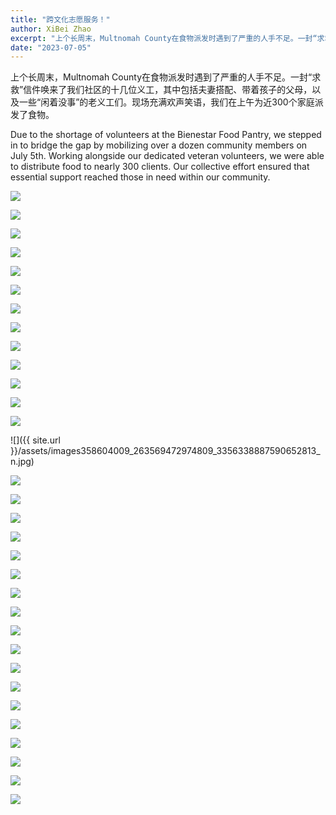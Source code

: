 ```yaml
---
title: "跨文化志愿服务！"
author: XiBei Zhao
excerpt: "上个长周末，Multnomah County在食物派发时遇到了严重的人手不足。一封“求救”信件唤来了我们社区的十几位义工，其中包括夫妻搭配、带着孩子的父母，以及一些“闲着没事”的老义工们。现场充满欢声笑语，我们在上午为近300个家庭派发了食物。"
date: "2023-07-05"
---
```


上个长周末，Multnomah County在食物派发时遇到了严重的人手不足。一封“求救”信件唤来了我们社区的十几位义工，其中包括夫妻搭配、带着孩子的父母，以及一些“闲着没事”的老义工们。现场充满欢声笑语，我们在上午为近300个家庭派发了食物。

Due to the shortage of volunteers at the Bienestar Food Pantry, we stepped in to bridge the gap by mobilizing over a dozen community members on July 5th. Working alongside our dedicated veteran volunteers, we were able to distribute food to nearly 300 clients. Our collective effort ensured that essential support reached those in need within our community.

![](https://res.cloudinary.com/dhngj18do/image/upload/f_auto,q_auto/v1/images/358473159_263569622974794_3429578654416034471_n)

![](https://res.cloudinary.com/dhngj18do/image/upload/f_auto,q_auto/v1/images/358576645_263569406308149_9111359395813810237_n)

![](https://res.cloudinary.com/dhngj18do/image/upload/f_auto,q_auto/v1/images/358562915_263569029641520_639918790989954717_n)

![](https://res.cloudinary.com/dhngj18do/image/upload/f_auto,q_auto/v1/images/358458764_263570729641350_1314057501800950798_n)

![](https://res.cloudinary.com/dhngj18do/image/upload/f_auto,q_auto/v1/images/358431665_263569592974797_7754848320028789996_n)

![](https://res.cloudinary.com/dhngj18do/image/upload/f_auto,q_auto/v1/images/359294912_263569699641453_1047011730110972466_n)

![](https://res.cloudinary.com/dhngj18do/image/upload/f_auto,q_auto/v1/images/359358710_263569026308187_7766203048756090091_n)

![](https://res.cloudinary.com/dhngj18do/image/upload/f_auto,q_auto/v1/images/359493660_263569082974848_5944126901379696430_n)

![](https://res.cloudinary.com/dhngj18do/image/upload/f_auto,q_auto/v1/images/358436731_263569192974837_3553138589387727433_n)

![](https://res.cloudinary.com/dhngj18do/image/upload/f_auto,q_auto/v1/images/359433591_263570226308067_4013122324898897340_n)

![](https://res.cloudinary.com/dhngj18do/image/upload/f_auto,q_auto/v1/images/358604605_263570139641409_1261013994764962757_n)

![](https://res.cloudinary.com/dhngj18do/image/upload/f_auto,q_auto/v1/images/358461311_263570556308034_138804846535739572_n)

![](https://res.cloudinary.com/dhngj18do/image/upload/f_auto,q_auto/v1/images/358460752_263569396308150_2938505648772381061_n)

![]({{ site.url }}/assets/images358604009_263569472974809_3356338887590652813_n.jpg)

![](https://res.cloudinary.com/dhngj18do/image/upload/f_auto,q_auto/v1/images/359750024_263569516308138_113948087665689203_n)

![](https://res.cloudinary.com/dhngj18do/image/upload/f_auto,q_auto/v1/images/359493622_263569536308136_2686375664063703534_n)

![](https://res.cloudinary.com/dhngj18do/image/upload/f_auto,q_auto/v1/images/358657423_263569872974769_19915179008298296_n)

![](https://res.cloudinary.com/dhngj18do/image/upload/f_auto,q_auto/v1/images/359787398_263570072974749_8103598249420883151_n)

![](https://res.cloudinary.com/dhngj18do/image/upload/f_auto,q_auto/v1/images/358601737_263570602974696_2309356806844545180_n)

![](https://res.cloudinary.com/dhngj18do/image/upload/f_auto,q_auto/v1/images/358402991_263570309641392_9099046882906022411_n)

![](https://res.cloudinary.com/dhngj18do/image/upload/f_auto,q_auto/v1/images/358551459_263570819641341_4422134677891008795_n)

![](https://res.cloudinary.com/dhngj18do/image/upload/f_auto,q_auto/v1/images/358532035_263570029641420_2202176093507706262_n)

![](https://res.cloudinary.com/dhngj18do/image/upload/f_auto,q_auto/v1/images/358571594_263570019641421_7491028437669083259_n)

![](https://res.cloudinary.com/dhngj18do/image/upload/f_auto,q_auto/v1/images/358637507_263570479641375_4614796836282577468_n)

![](https://res.cloudinary.com/dhngj18do/image/upload/f_auto,q_auto/v1/images/359310260_263570496308040_95450373732330084_n)

![](https://res.cloudinary.com/dhngj18do/image/upload/f_auto,q_auto/v1/images/358473883_263569939641429_4091281486484523013_n)

![](https://res.cloudinary.com/dhngj18do/image/upload/f_auto,q_auto/v1/images/358638164_263569632974793_6116268267445553225_n)

![](https://res.cloudinary.com/dhngj18do/image/upload/f_auto,q_auto/v1/images/359425452_263569742974782_9199343407550653778_n)

![](https://res.cloudinary.com/dhngj18do/image/upload/f_auto,q_auto/v1/images/358428289_263569736308116_7123228315799466509_n)

![](https://res.cloudinary.com/dhngj18do/image/upload/f_auto,q_auto/v1/images/359514152_263570826308007_3880118793980623629_n)

![](https://res.cloudinary.com/dhngj18do/image/upload/f_auto,q_auto/v1/images/359465925_263570979641325_7098459475167540608_n)

![](https://res.cloudinary.com/dhngj18do/image/upload/f_auto,q_auto/v1/images/358544051_263570989641324_5118252913392968199_n)

